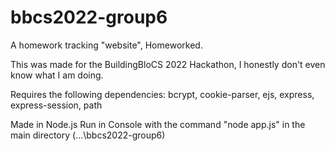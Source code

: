 # bbcs2022-group6
A homework tracking "website", Homeworked.

This was made for the BuildingBloCS 2022 Hackathon, I honestly don't even know what I am doing.

Requires the following dependencies:
  bcrypt, 
  cookie-parser, 
  ejs, 
  express, 
  express-session, 
  path
 
 Made in Node.js
 Run in Console with the command "node app.js" in the main directory (...\bbcs2022-group6)
